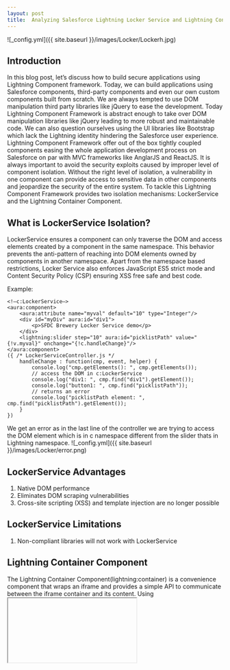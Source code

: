 ```yaml
---
layout: post
title:  Analyzing Salesforce Lightning Locker Service and Lightning Container Components 
---
```

![_config.yml]({{ site.baseurl }}/images/Locker/Lockerh.jpg)

## Introduction 
In this blog post, let’s discuss how to build secure applications using Lightning Component framework. Today, we can build applications using Salesforce components, third-party components and even our own custom components built from scratch. We are always tempted to use DOM manipulation third party libraries like jQuery to ease the development. Today Lightning Component Framework is abstract enough to take over DOM manipulation libraries like jQuery leading to more robust and maintainable code. We can also question ourselves using the UI libraries like Bootstrap which lack the Lightning identity hindering the Salesforce user experience. Lightning Component Framework offer out of the box tightly coupled components easing the whole application development process on Salesforce on par with MVC frameworks like AnglarJS and ReactJS. It is always important to avoid the security exploits caused by improper level of component isolation. Without the right level of isolation, a vulnerability in one component can provide access to sensitive data in other components and jeopardize the security of the entire system. To tackle this Lightning Component Framework provides two isolation mechanisms: LockerService and the Lightning Container Component.

## What is LockerService Isolation?
LockerService ensures a component can only traverse the DOM and access elements created by a component in the same namespace. This behavior prevents the anti-pattern of reaching into DOM elements owned by components in another namespace. Apart from the namespace based restrictions, Locker Service also enforces JavaScript ES5 strict mode and Content Security Policy (CSP) ensuring XSS free safe and best code.

Example:
```
<!—c:LockerService—>
<aura:component>
    <aura:attribute name="myval" default="10" type="Integer"/>
    <div id="myDiv" aura:id="div1">
        <p>SFDC Brewery Locker Service demo</p>
    </div>
    <lightning:slider step="10" aura:id="picklistPath" value="{!v.myval}" onchange="{!c.handleChange}"/>
</aura:component>
({ /* LockerServiceController.js */
    handleChange : function(cmp, event, helper) {
        console.log("cmp.getElements(): ", cmp.getElements());
        // access the DOM in c:LockerService
        console.log("div1: ", cmp.find("div1").getElement());
        console.log("button1: ", cmp.find("picklistPath"));
        // returns an error
        console.log("picklistPath element: ", cmp.find("picklistPath").getElement());
    }
})

```
We get an error as in the last line of the controller we are trying to access the DOM element which is in c namespace different from the slider thats in Lightning namespace.
![_config.yml]({{ site.baseurl }}/images/Locker/error.png)

## LockerService Advantages
1. Native DOM performance
2. Eliminates DOM scraping vulnerabilities
3. Cross-site scripting (XSS) and template injection are no longer possible

## LockerService Limitations
1. Non-compliant libraries will not work with LockerService

## Lightning Container Component
The Lightning Container Component(lightning:container) is a convenience component that wraps an iframe and provides a simple API to communicate between the iframe container and its content. Using <iframe>, we can embed HTML page that can be loaded in a different DOM enforcing own context and limited access to the parent DOM.

```
<aura:component access="global" implements="flexipage:availableForAllPageTypes">
    <lightning:container aura:id=“ReactApp“
                         src="{!$Resource.ReatcApp + ‘/home.html'}"
                         onmessage=“{!c.SayHiToLightning}”/>
</aura:component>

```
## Lightning Container Component Advantages
1. Isolation capability in the browser client side
2. Support for any third-party library, including ones that are not LockerService compliant.

## Lightning Container Component Limitations
1. Limited communication mechanism between components (postMessage)
2. Components are constrained to a rectangle area on the page. Content may be clipped, rich interactions like drag-and-drop between components may not work, etc.
3. Heavier/Slower. If there are multiple iframes on a page, each iframe loads its own version of libraries.

## Conclusion 
As Lightning keeps maturing with the best industry practices, it is always a good developer practice to question the use of DOM manipulation libraries. Locker Service should always be our first choice as it delivers performance and security without losing the native Lightning identity. You can always use lightning:container if your target library doesn't support LockerService.

## Resources:
1. [Locker Service Developer Guide](https://developer.salesforce.com/docs/atlas.en-us.lightning.meta/lightning/security_code.htm)
2. [Lightning Container Developer Guide](https://developer.salesforce.com/docs/atlas.en-us.lightning.meta/lightning/container_overview.htm)
3. [Christophe Blog](https://developer.salesforce.com/blogs/2018/04/lightning-container-component-building-components-with-react-angular-and-other-libraries.html)
